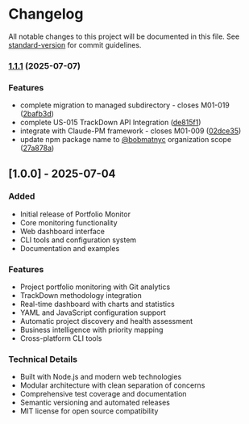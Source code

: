 # Changelog

All notable changes to this project will be documented in this file. See [standard-version](https://github.com/conventional-changelog/standard-version) for commit guidelines.

### [1.1.1](https://github.com/bobmatnyc/git-portfolio-manager/compare/v1.1.0...v1.1.1) (2025-07-07)


### Features

* complete migration to managed subdirectory - closes M01-019 ([2bafb3d](https://github.com/bobmatnyc/git-portfolio-manager/commit/2bafb3d7aa7949a227d817d42b6890b12bc39f3a))
* complete US-015 TrackDown API Integration ([de815f1](https://github.com/bobmatnyc/git-portfolio-manager/commit/de815f1ea2f65e1e43825e938327efb2f7564db3))
* integrate with Claude-PM framework - closes M01-009 ([02dce35](https://github.com/bobmatnyc/git-portfolio-manager/commit/02dce35a0ed85d69ca1f271d8bfca26d4b1cb967))
* update npm package name to [@bobmatnyc](https://github.com/bobmatnyc) organization scope ([27a878a](https://github.com/bobmatnyc/git-portfolio-manager/commit/27a878a8c178e3551ca796f771c0f3cc2cc2f1b5))

## [1.0.0] - 2025-07-04

### Added
- Initial release of Portfolio Monitor
- Core monitoring functionality
- Web dashboard interface
- CLI tools and configuration system
- Documentation and examples

### Features
- Project portfolio monitoring with Git analytics
- TrackDown methodology integration
- Real-time dashboard with charts and statistics
- YAML and JavaScript configuration support
- Automatic project discovery and health assessment
- Business intelligence with priority mapping
- Cross-platform CLI tools

### Technical Details
- Built with Node.js and modern web technologies
- Modular architecture with clean separation of concerns
- Comprehensive test coverage and documentation
- Semantic versioning and automated releases
- MIT license for open source compatibility